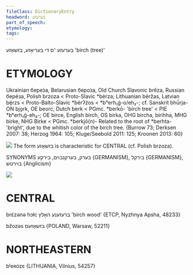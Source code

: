 ```yaml
---
fileClass: DictionaryEntry
headword: בערעזע
part_of_speech: 
etymology: 
tags: 
---
```

בערעזע
־ס
די
בעריאָזע, בזשאָזע
'birch (tree)'

ETYMOLOGY
===========
Ukrainian бере́за, Belarusian бяро́за, Old Church Slavonic brěza, Russian берёза, Polish brzoza < Proto-Slavic *bèrza; Lithuanian béržas, Latvian bȩ̃rzs < Proto-Balto-Slavic *bérʔźos  < *bʰerh₁ǵ-o/eh₂-; cf. Sanskrit bhū́rja-
ON bjǫrk, OE beorc, Dutch berk < PGmc. *berkō- 'birch tree' < PIE *bʰerh₁ǵ-eh₂-; OE birce, English birch, OS birka, OHG bircha, birihha, MHG birke, NHG Birke < PGmc. *berkjō(n)-
Related to the root of *berhta- 'bright', due to the whitish color of the birch tree. 
{Burrow 73; Derksen 2007: 38; Herzog 1964: 105; Kluge/Seebold 2011: 125; Kroonen 2013: 60}

![](https://ia902803.us.archive.org/17/items/Yiddish-Dialect-Maps/Herzog3-45-Birches-75.jpg)
The form בזשאָזע is characteristic for CENTRAL (cf. Polish brzoza). 

SYNONYMS
בערק, בערקנבוים, בירקע {GERMANISM}, בירקל {GERMANISM}, בוירטש  {Anglicism}

![](https://ia902902.us.archive.org/9/items/Yiddish-Dialect-Maps/Herzog3-45-Birches-75.jpg)

CENTRAL
========

brɛ́zənə hɔɫc ברעזענע האָלץ 'birch wood' {ETCP, Nyzhnya Apsha, 48233}

bžozəs בזשאָזעס {POLAND, Warsaw, 52211}

NORTHEASTERN
==============

bʲeʀózɛ {LITHUANIA, Vilnius, 54257}
